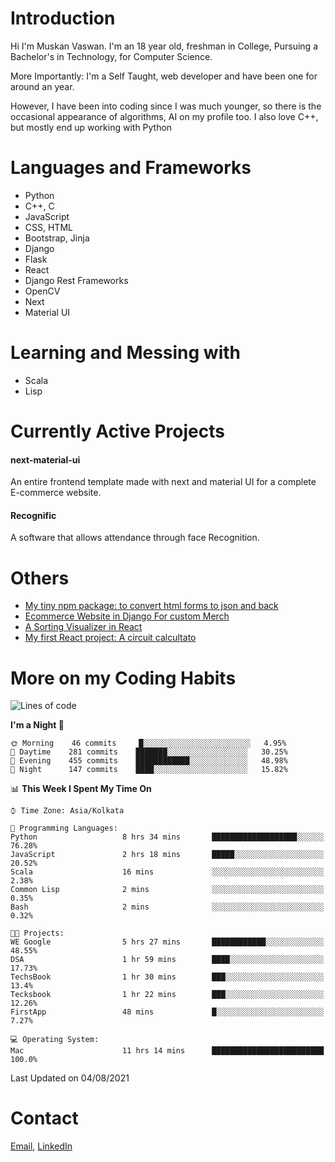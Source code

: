 <!-- - I’m currently working on:
&nbsp;&nbsp;&nbsp;&nbsp;&nbsp;&nbsp; *Circuits*[https://muskanvaswan.github.io/circuits] which, as the name suggests,  is a calculator for solving circuits with ease. This is my first React project
#### I’m currently learning : 
&nbsp;&nbsp;&nbsp;&nbsp;&nbsp;&nbsp; React.js
#### Ask me about:
&nbsp;&nbsp;&nbsp;&nbsp;&nbsp;&nbsp; Anything
#### How to reach me:
&nbsp;&nbsp;&nbsp;&nbsp;&nbsp;&nbsp; Email[mailto:muskanvaswan@gmail.com] LinkedIn[https://www.linkedin.com/in/muskan-vaswan?lipi=urn%3Ali%3Apage%3Ad_flagship3_profile_view_base_contact_details%3B%2FQpdlv5fQ12Ru4DkW2TysA%3D%3D]
#### Pronouns:
&nbsp;&nbsp;&nbsp;&nbsp;&nbsp;&nbsp; Her -->

# Introduction
Hi I'm Muskan Vaswan.
I'm an 18 year old,
freshman in College,
Pursuing a Bachelor's in Technology, for Computer Science.

More Importantly: I'm a Self Taught, web developer and have been one for around an year.

However, I have been into coding since I was much younger, so there is the occasional appearance of algorithms, AI on my profile too. I also love C++, but mostly end up working with Python


# Languages and Frameworks

- Python
- C++, C
- JavaScript
- CSS, HTML 
- Bootstrap, Jinja
- Django
- Flask
- React 
- Django Rest Frameworks
- OpenCV
- Next
- Material UI

# Learning and Messing with 

- Scala 
- Lisp

# Currently Active Projects

#### next-material-ui
An entire frontend template made with next and material UI for a complete E-commerce website.

#### Recognific
A software that allows attendance through face Recognition.

# Others
- [My tiny npm package: to convert html forms to json and back](https://www.npmjs.com/package/forms-dynamically)
- [Ecommerce Website in Django For custom Merch](https://merch-commerce.herokuapp.com/)
- [A Sorting Visualizer in React](https://muskanvaswan.github.io/SortingVisualizer/)
- [My first React project: A circuit calcultato](https://muskanvaswan.github.io/circuits)

# More on my Coding Habits

<!--START_SECTION:waka-->
![Lines of code](https://img.shields.io/badge/From%20Hello%20World%20I%27ve%20Written-394167%20lines%20of%20code-blue)

**I'm a Night 🦉** 

```text
🌞 Morning    46 commits     █░░░░░░░░░░░░░░░░░░░░░░░░   4.95% 
🌆 Daytime    281 commits    ███████░░░░░░░░░░░░░░░░░░   30.25% 
🌃 Evening    455 commits    ████████████░░░░░░░░░░░░░   48.98% 
🌙 Night      147 commits    ████░░░░░░░░░░░░░░░░░░░░░   15.82%

```


📊 **This Week I Spent My Time On** 

```text
⌚︎ Time Zone: Asia/Kolkata

💬 Programming Languages: 
Python                   8 hrs 34 mins       ███████████████████░░░░░░   76.28% 
JavaScript               2 hrs 18 mins       █████░░░░░░░░░░░░░░░░░░░░   20.52% 
Scala                    16 mins             ░░░░░░░░░░░░░░░░░░░░░░░░░   2.38% 
Common Lisp              2 mins              ░░░░░░░░░░░░░░░░░░░░░░░░░   0.35% 
Bash                     2 mins              ░░░░░░░░░░░░░░░░░░░░░░░░░   0.32%

🐱‍💻 Projects: 
WE Google                5 hrs 27 mins       ████████████░░░░░░░░░░░░░   48.55% 
DSA                      1 hr 59 mins        ████░░░░░░░░░░░░░░░░░░░░░   17.73% 
TechsBook                1 hr 30 mins        ███░░░░░░░░░░░░░░░░░░░░░░   13.4% 
Tecksbook                1 hr 22 mins        ███░░░░░░░░░░░░░░░░░░░░░░   12.26% 
FirstApp                 48 mins             █░░░░░░░░░░░░░░░░░░░░░░░░   7.27%

💻 Operating System: 
Mac                      11 hrs 14 mins      █████████████████████████   100.0%

```


 Last Updated on 04/08/2021
<!--END_SECTION:waka-->

# Contact

[Email](mailto:muskanvaswan@gmail.com), [LinkedIn](https://www.linkedin.com/in/muskan-vaswan?lipi=urn%3Ali%3Apage%3Ad_flagship3_profile_view_base_contact_details%3B%2FQpdlv5fQ12Ru4DkW2TysA%3D%3D)



